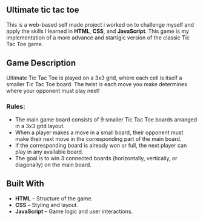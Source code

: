 ## Ultimate tic tac toe 
This is a web-based self made project i worked on to challenge myself and apply the skills I learned in **HTML**, **CSS**, and **JavaScript**. 
This game is my implementation of a more advance and startigic version of the classic Tic Tac Toe game.

## Game Description
Ultimate Tic Tac Toe is played on a 3x3 grid, where each cell is itself a smaller Tic Tac Toe board. 
The twist is each move you make determines where your opponent must play next!

### Rules:
- The main game board consists of 9 smaller Tic Tac Toe boards arranged in a 3x3 grid layout.
- When a player makes a move in a small board, their opponent must make their next move in the corresponding part of the main board.
- If the corresponding board is already won or full, the next player can play in any available board.
- The goal is to win 3 connected boards (horizontally, vertically, or diagonally) on the main board.

## Built With

- **HTML** – Structure of the game.
- **CSS** – Styling and layout.
- **JavaScript** – Game logic and user interactions.
